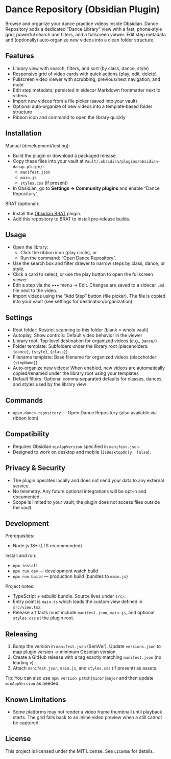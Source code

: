 # Dance Repository (Obsidian Plugin)

Browse and organize your dance practice videos inside Obsidian. Dance Repository adds a dedicated “Dance Library” view with a fast, phone‑style grid, powerful search and filters, and a fullscreen viewer. Edit step metadata and (optionally) auto‑organize new videos into a clean folder structure.

## Features

- Library view with search, filters, and sort (by class, dance, style)
- Responsive grid of video cards with quick actions (play, edit, delete)
- Fullscreen video viewer with scrubbing, previous/next navigation, and mute
- Edit step metadata; persisted in sidecar Markdown frontmatter next to videos
- Import new videos from a file picker (saved into your vault)
- Optional auto‑organize of new videos into a template‑based folder structure
- Ribbon icon and command to open the library quickly

## Installation

Manual (development/testing):
- Build the plugin or download a packaged release.
- Copy these files into your vault at `Vault/.obsidian/plugins/obsidian-danap-plugin/`:
  - `manifest.json`
  - `main.js`
  - `styles.css` (if present)
- In Obsidian, go to **Settings → Community plugins** and enable “Dance Repository”.

BRAT (optional):
- Install the [Obsidian BRAT](https://github.com/TfTHacker/obsidian42-brat) plugin.
- Add this repository to BRAT to install pre‑release builds.

## Usage

- Open the library:
  - Click the ribbon icon (play circle), or
  - Run the command: “Open Dance Repository”.
- Use the search box and filter drawer to narrow steps by class, dance, or style.
- Click a card to select, or use the play button to open the fullscreen viewer.
- Edit a step via the ••• menu → Edit. Changes are saved to a sidecar `.md` file next to the video.
- Import videos using the “Add Step” button (file picker). The file is copied into your vault (see settings for destination/organization).

## Settings

- Root folder: Restrict scanning to this folder (blank = whole vault)
- Autoplay, Show controls: Default video behavior in the viewer
- Library root: Top‑level destination for organized videos (e.g., `Dance/`)
- Folder template: Subfolders under the library root (placeholders: `{dance}`, `{style}`, `{class}`)
- Filename template: Base filename for organized videos (placeholder: `{stepName}`)
- Auto‑organize new videos: When enabled, new videos are automatically copied/renamed under the library root using your templates
- Default filters: Optional comma‑separated defaults for classes, dances, and styles used by the library view

## Commands

- `open-dance-repository` — Open Dance Repository (also available via ribbon icon)

## Compatibility

- Requires Obsidian `minAppVersion` specified in `manifest.json`.
- Designed to work on desktop and mobile (`isDesktopOnly: false`).

## Privacy & Security

- The plugin operates locally and does not send your data to any external service.
- No telemetry. Any future optional integrations will be opt‑in and documented.
- Scope is limited to your vault; the plugin does not access files outside the vault.

## Development

Prerequisites:
- Node.js 18+ (LTS recommended)

Install and run:
- `npm install`
- `npm run dev` — development watch build
- `npm run build` — production build (bundles to `main.js`)

Project notes:
- TypeScript + esbuild bundle. Source lives under `src/`.
- Entry point is `main.ts` which loads the custom view defined in `src/view.tsx`.
- Release artifacts must include `manifest.json`, `main.js`, and optional `styles.css` at the plugin root.

## Releasing

1) Bump the version in `manifest.json` (SemVer). Update `versions.json` to map plugin version → minimum Obsidian version.
2) Create a GitHub release with a tag exactly matching `manifest.json` (no leading `v`).
3) Attach `manifest.json`, `main.js`, and `styles.css` (if present) as assets.

Tip: You can also use `npm version patch|minor|major` and then update `minAppVersion` as needed.

## Known Limitations

- Some platforms may not render a video frame thumbnail until playback starts. The grid falls back to an inline video preview when a still cannot be captured.

## License

This project is licensed under the MIT License. See `LICENSE` for details.
